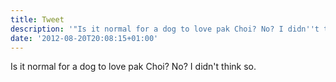 ```yaml
---
title: Tweet
description: '"Is it normal for a dog to love pak Choi? No? I didn''t think so."'
date: '2012-08-20T20:08:15+01:00'
---
```

Is it normal for a dog to love pak Choi? No? I didn't think so.

